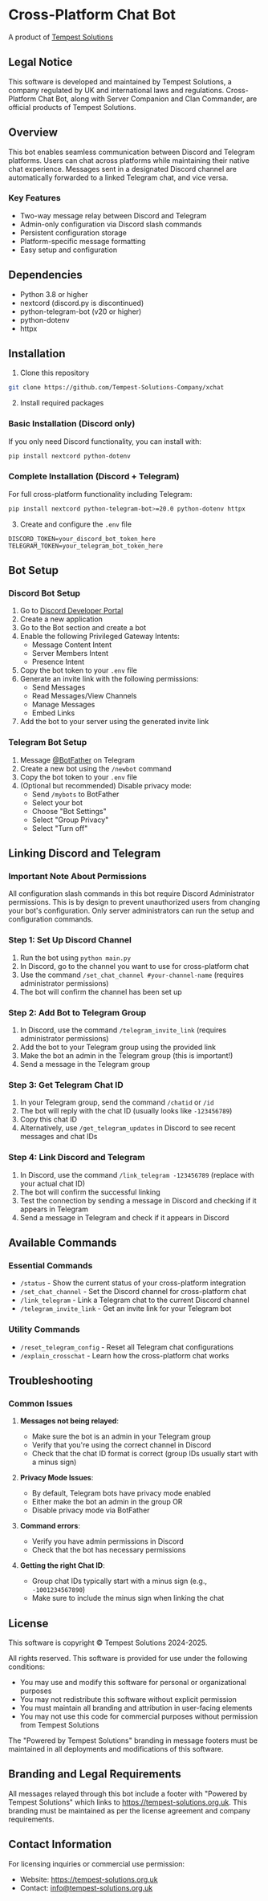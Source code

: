 # Cross-Platform Chat Bot

A product of [Tempest Solutions](https://tempest-solutions.org.uk/)

## Legal Notice
This software is developed and maintained by Tempest Solutions, a company regulated by UK and international laws and regulations. Cross-Platform Chat Bot, along with Server Companion and Clan Commander, are official products of Tempest Solutions.

## Overview
This bot enables seamless communication between Discord and Telegram platforms. Users can chat across platforms while maintaining their native chat experience. Messages sent in a designated Discord channel are automatically forwarded to a linked Telegram chat, and vice versa.

### Key Features
- Two-way message relay between Discord and Telegram
- Admin-only configuration via Discord slash commands
- Persistent configuration storage
- Platform-specific message formatting
- Easy setup and configuration

## Dependencies
- Python 3.8 or higher
- nextcord (discord.py is discontinued)
- python-telegram-bot (v20 or higher)
- python-dotenv
- httpx

## Installation

1. Clone this repository
```bash
git clone https://github.com/Tempest-Solutions-Company/xchat
```

2. Install required packages

### Basic Installation (Discord only)
If you only need Discord functionality, you can install with:
```bash
pip install nextcord python-dotenv
```

### Complete Installation (Discord + Telegram)
For full cross-platform functionality including Telegram:
```bash
pip install nextcord python-telegram-bot>=20.0 python-dotenv httpx
```

3. Create and configure the `.env` file
```plaintext
DISCORD_TOKEN=your_discord_bot_token_here
TELEGRAM_TOKEN=your_telegram_bot_token_here
```

## Bot Setup

### Discord Bot Setup
1. Go to [Discord Developer Portal](https://discord.com/developers/applications)
2. Create a new application
3. Go to the Bot section and create a bot
4. Enable the following Privileged Gateway Intents:
   - Message Content Intent
   - Server Members Intent
   - Presence Intent
5. Copy the bot token to your `.env` file
6. Generate an invite link with the following permissions:
   - Send Messages
   - Read Messages/View Channels
   - Manage Messages
   - Embed Links
7. Add the bot to your server using the generated invite link

### Telegram Bot Setup
1. Message [@BotFather](https://t.me/botfather) on Telegram
2. Create a new bot using the `/newbot` command
3. Copy the bot token to your `.env` file
4. (Optional but recommended) Disable privacy mode:
   - Send `/mybots` to BotFather
   - Select your bot
   - Choose "Bot Settings"
   - Select "Group Privacy"
   - Select "Turn off"

## Linking Discord and Telegram

### Important Note About Permissions
All configuration slash commands in this bot require Discord Administrator permissions. This is by design to prevent unauthorized users from changing your bot's configuration. Only server administrators can run the setup and configuration commands.

### Step 1: Set Up Discord Channel
1. Run the bot using `python main.py`
2. In Discord, go to the channel you want to use for cross-platform chat
3. Use the command `/set_chat_channel #your-channel-name` (requires administrator permissions)
4. The bot will confirm the channel has been set up

### Step 2: Add Bot to Telegram Group
1. In Discord, use the command `/telegram_invite_link` (requires administrator permissions)
2. Add the bot to your Telegram group using the provided link
3. Make the bot an admin in the Telegram group (this is important!)
4. Send a message in the Telegram group

### Step 3: Get Telegram Chat ID
1. In your Telegram group, send the command `/chatid` or `/id`
2. The bot will reply with the chat ID (usually looks like `-123456789`)
3. Copy this chat ID
4. Alternatively, use `/get_telegram_updates` in Discord to see recent messages and chat IDs

### Step 4: Link Discord and Telegram
1. In Discord, use the command `/link_telegram -123456789` (replace with your actual chat ID)
2. The bot will confirm the successful linking
3. Test the connection by sending a message in Discord and checking if it appears in Telegram
4. Send a message in Telegram and check if it appears in Discord

## Available Commands

### Essential Commands
- `/status` - Show the current status of your cross-platform integration
- `/set_chat_channel` - Set the Discord channel for cross-platform chat
- `/link_telegram` - Link a Telegram chat to the current Discord channel
- `/telegram_invite_link` - Get an invite link for your Telegram bot

### Utility Commands
- `/reset_telegram_config` - Reset all Telegram chat configurations
- `/explain_crosschat` - Learn how the cross-platform chat works

## Troubleshooting

### Common Issues
1. **Messages not being relayed**:
   - Make sure the bot is an admin in your Telegram group
   - Verify that you're using the correct channel in Discord
   - Check that the chat ID format is correct (group IDs usually start with a minus sign)

2. **Privacy Mode Issues**:
   - By default, Telegram bots have privacy mode enabled
   - Either make the bot an admin in the group OR
   - Disable privacy mode via BotFather

3. **Command errors**:
   - Verify you have admin permissions in Discord
   - Check that the bot has necessary permissions

4. **Getting the right Chat ID**:
   - Group chat IDs typically start with a minus sign (e.g., `-1001234567890`)
   - Make sure to include the minus sign when linking the chat

## License
This software is copyright © Tempest Solutions 2024-2025.

All rights reserved. This software is provided for use under the following conditions:
- You may use and modify this software for personal or organizational purposes
- You may not redistribute this software without explicit permission
- You must maintain all branding and attribution in user-facing elements
- You may not use this code for commercial purposes without permission from Tempest Solutions

The "Powered by Tempest Solutions" branding in message footers must be maintained in all deployments and modifications of this software.

## Branding and Legal Requirements
All messages relayed through this bot include a footer with "Powered by Tempest Solutions" which links to https://tempest-solutions.org.uk. This branding must be maintained as per the license agreement and company requirements.

## Contact Information
For licensing inquiries or commercial use permission:
- Website: https://tempest-solutions.org.uk
- Contact: info@tempest-solutions.org.uk
